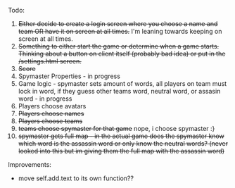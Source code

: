 Todo: 
1. ~~Either decide to create a login screen where you choose a name and team OR have it on screen at all times.~~ I'm leaning towards keeping on screen at all times.
2. ~~Something to either start the game or determine when a game starts. Thinking about a button on client itself (probably bad idea) or put in the /settings.html screen.~~
3. ~~Score~~
4. Spymaster Properties - in progress
5. Game logic - spymaster sets amount of words, all players on team must lock in word, if they guess other teams word, neutral word, or assasin word - in progress 
6. Players choose avatars
7. ~~Players choose names~~
8. ~~Players choose teams~~
9. ~~teams choose spymaster for that game~~ nope, i choose spymaster :}
10. ~~spymaster gets full map - in the actual game does the spymaster know which word is the assassin word or only know the neutral words? (never looked into this but im giving them the full map with the assassin word)~~

Improvements:
- move self.add.text to its own function??
